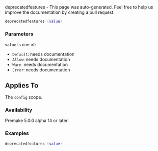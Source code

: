 deprecatedfeatures - This page was auto-generated. Feel free to help us improve the documentation by creating a pull request.

```lua
deprecatedfeatures (value)
```

### Parameters ###

`value` is one of:

* `Default`: needs documentation
* `Allow`: needs documentation
* `Warn`: needs documentation
* `Error`: needs documentation

## Applies To ###

The `config` scope.

### Availability ###

Premake 5.0.0 alpha 14 or later.

### Examples ###

```lua
deprecatedfeatures (value)
```


